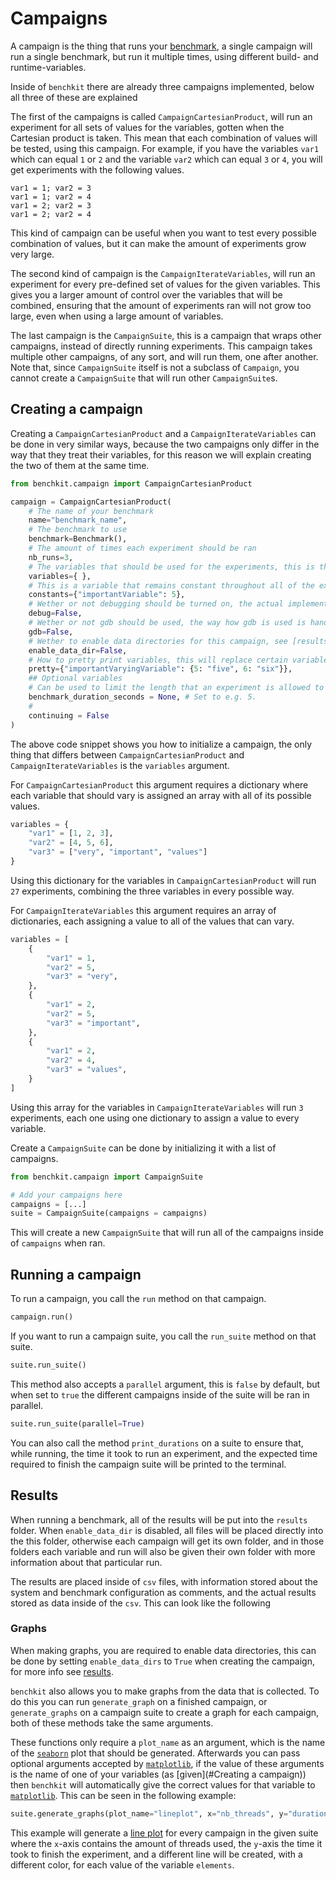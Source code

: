 # Campaigns

A campaign is the thing that runs your [benchmark](benchmark.md), a single campaign will run a single benchmark, but run it multiple times, using different build- and runtime-variables.

Inside of `benchkit` there are already three campaigns implemented, below all three of these are explained

The first of the campaigns is called `CampaignCartesianProduct`, will run an experiment for all sets of values for the variables, gotten when the Cartesian product is taken.
This mean that each combination of values will be tested, using this campaign.
For example, if you have the variables `var1` which can equal `1` or `2` and the variable `var2` which can equal `3` or `4`, you will get experiments with the following values.
```
var1 = 1; var2 = 3
var1 = 1; var2 = 4
var1 = 2; var2 = 3
var1 = 2; var2 = 4
```
This kind of campaign can be useful when you want to test every possible combination of values, but it can make the amount of experiments grow very large.

The second kind of campaign is the `CampaignIterateVariables`, will run an experiment for every pre-defined set of values for the given variables.
This gives you a larger amount of control over the variables that will be combined, ensuring that the amount of experiments ran will not grow too large, even when using a large amount of variables.

The last campaign is the `CampaignSuite`, this is a campaign that wraps other campaigns, instead of directly running experiments.
This campaign takes multiple other campaigns, of any sort, and will run them, one after another.
Note that, since `CampaignSuite` itself is not a subclass of `Campaign`, you cannot create a `CampaignSuite` that will run other `CampaignSuite`s.

## Creating a campaign

Creating a `CampaignCartesianProduct` and a `CampaignIterateVariables` can be done in very similar ways, because the two campaigns only differ in the way that they treat their variables, for this reason we will explain creating the two of them at the same time.

```python
from benchkit.campaign import CampaignCartesianProduct

campaign = CampaignCartesianProduct(
    # The name of your benchmark
    name="benchmark_name",
    # The benchmark to use
    benchmark=Benchmark(),
    # The amount of times each experiment should be ran
    nb_runs=3,
    # The variables that should be used for the experiments, this is the only thing that differs between `CampaignCartesianProduct` and `CampaignIterateVariables` 
    variables={ },
    # This is a variable that remains constant throughout all of the experiments that are ran in this campaign
    constants={"importantVariable": 5},
    # Wether or not debugging should be turned on, the actual implementation of the debugging is handled by the benchmark
    debug=False,
    # Wether or not gdb should be used, the way how gdb is used is handled by the benchmark
    gdb=False,
    # Wether to enable data directories for this campaign, see [results](#results) for more info
    enable_data_dir=False,
    # How to pretty print variables, this will replace certain variable values with more meaningful, values. This is only used to print certain variables in different ways.
    pretty={"importantVaryingVariable": {5: "five", 6: "six"}},
    ## Optional variables
    # Can be used to limit the length that an experiment is allowed to run, actually limiting the experiment length should be implemented by the benchmark.
    benchmark_duration_seconds = None, # Set to e.g. 5.
    # 
    continuing = False
)
```

The above code snippet shows you how to initialize a campaign, the only thing that differs between `CampaignCartesianProduct` and `CampaignIterateVariables` is the `variables` argument.

For `CampaignCartesianProduct` this argument requires a dictionary where each variable that should vary is assigned an array with all of its possible values.
```python
variables = {
    "var1" = [1, 2, 3],
    "var2" = [4, 5, 6],
    "var3" = ["very", "important", "values"]
}
```
Using this dictionary for the variables in `CampaignCartesianProduct` will run `27` experiments, combining the three variables in every possible way.

For `CampaignIterateVariables` this argument requires an array of dictionaries, each assigning a value to all of the values that can vary.
```python
variables = [
    {
        "var1" = 1,
        "var2" = 5,
        "var3" = "very",
    },
    {
        "var1" = 2,
        "var2" = 5,
        "var3" = "important",
    },
    {
        "var1" = 2,
        "var2" = 4,
        "var3" = "values",
    }
]
```
Using this array for the variables in `CampaignIterateVariables` will run `3` experiments, each one using one dictionary to assign a value to every variable.

Create a `CampaignSuite` can be done by initializing it with a list of campaigns.
```python
from benchkit.campaign import CampaignSuite

# Add your campaigns here
campaigns = [...]
suite = CampaignSuite(campaigns = campaigns)
```
This will create a new `CampaignSuite` that will run all of the campaigns inside of `campaigns` when ran.

## Running a campaign

To run a campaign, you call the `run` method on that campaign.
```python
campaign.run()
```

If you want to run a campaign suite, you call the `run_suite` method on that suite.
```python
suite.run_suite()
```
This method also accepts a `parallel` argument, this is `false` by default, but when set to `true` the different campaigns inside of the suite will be ran in parallel.
```python
suite.run_suite(parallel=True)
```

You can also call the method `print_durations` on a suite to ensure that, while running, the time it took to run an experiment, and the expected time required to finish the campaign suite will be printed to the terminal.

## Results

When running a benchmark, all of the results will be put into the `results` folder.
When `enable_data_dir` is disabled, all files will be placed directly into the this folder, otherwise each campaign will get its own folder, and in those folders each variable and run will also be given their own folder with more information about that particular run.

The results are placed inside of `csv` files, with information stored about the system and benchmark configuration as comments, and the actual results stored as data inside of the `csv`.
This can look like the following

### Graphs

When making graphs, you are required to enable data directories, this can be done by setting `enable_data_dirs` to `True` when creating the campaign, for more info see [results](#Results).

`benchkit` also allows you to make graphs from the data that is collected.
To do this you can run `generate_graph` on a finished campaign, or `generate_graphs` on a campaign suite to create a graph for each campaign, both of these methods take the same arguments.

These functions only require a `plot_name` as an argument, which is the name of the [`seaborn`](https://seaborn.pydata.org/) plot that should be generated.
Afterwards you can pass optional arguments accepted by [`matplotlib`](https://matplotlib.org/), if the value of these arguments is the name of one of your variables (as [given](#Creating a campaign)) then `benchkit` will automatically give the correct values for that variable to [`matplotlib`](https://matplotlib.org/).
This can be seen in the following example:
```python
suite.generate_graphs(plot_name="lineplot", x="nb_threads", y="duration", hue="elements");
```
This example will generate a [line plot](https://seaborn.pydata.org/generated/seaborn.lineplot.html) for every campaign in the given suite where the `x`-axis contains the amount of threads used, the `y`-axis the time it took to finish the experiment, and a different line will be created, with a different color, for each value of the variable `elements`.
